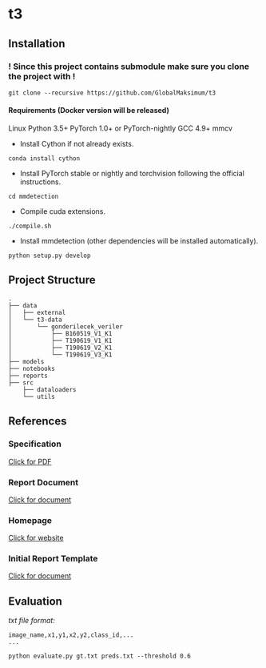 # t3

## Installation

### ! Since this project contains submodule make sure you clone the project with !

```
git clone --recursive https://github.com/GlobalMaksimum/t3
```

#### Requirements (Docker version will be released)

Linux
Python 3.5+
PyTorch 1.0+ or PyTorch-nightly
GCC 4.9+
mmcv

- Install Cython if not already exists.

```
conda install cython
```

- Install PyTorch stable or nightly and torchvision following the official instructions.

```
cd mmdetection
```
- Compile cuda extensions.

```
./compile.sh
```

- Install mmdetection (other dependencies will be installed automatically).

```
python setup.py develop
```


## Project Structure

```
.
├── data
│   ├── external
│   └── t3-data
│       └── gonderilecek_veriler
│           ├── B160519_V1_K1
│           ├── T190619_V1_K1
│           ├── T190619_V2_K1
│           └── T190619_V3_K1
├── models
├── notebooks
├── reports
├── src
    ├── dataloaders
    └── utils
```

## References

### Specification
[Click for PDF](https://www.teknofestistanbul.org/Content/files/2019_satnameler/Yapay_Zeka_Yarismasi_Sartname_05.pdf)

### Report Document
[Click for document](https://github.com/GlobalMaksimum/t3/blob/master/3T%20Rapor%20Taslag%CC%86%C4%B1.pdf)

### Homepage
[Click for website](http://turkiyeteknolojitakimi.org/)

### Initial Report Template
[Click for document](https://www.teknofestistanbul.org/Content/files/2019_satnameler/yapay_zeka_otr_sablon_14.docx)

## Evaluation
*_txt file format:_* 

```
image_name,x1,y1,x2,y2,class_id,...
...
```

`python evaluate.py gt.txt preds.txt --threshold 0.6`
